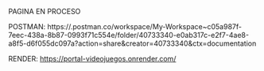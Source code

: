 PAGINA EN PROCESO 

POSTMAN: https://.postman.co/workspace/My-Workspace~c05a987f-7eec-438a-8b87-0993f71c554e/folder/40733340-e0ab317c-e2f7-4ae8-a8f5-d6f055dc097a?action=share&creator=40733340&ctx=documentation

RENDER: https://portal-videojuegos.onrender.com/